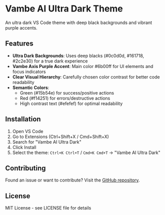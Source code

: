 # Vambe AI Ultra Dark Theme

An ultra dark VS Code theme with deep black backgrounds and vibrant purple accents.

## Features

- **Ultra Dark Backgrounds**: Uses deep blacks (#0c0d0d, #161718, #2c2e30) for a true dark experience
- **Vambe Axis Purple Accent**: Main color #6b00ff for UI elements and focus indicators
- **Clear Visual Hierarchy**: Carefully chosen color contrast for better code readability
- **Semantic Colors**: 
  - Green (#15b54e) for success/positive actions
  - Red (#f14251) for errors/destructive actions
  - High contrast text (#efefef) for optimal readability

## Installation

1. Open VS Code
2. Go to Extensions (Ctrl+Shift+X / Cmd+Shift+X)
3. Search for "Vambe AI Ultra Dark"
4. Click Install
5. Select the theme: `Ctrl+K Ctrl+T` / `Cmd+K Cmd+T` → "Vambe AI Ultra Dark"

## Contributing

Found an issue or want to contribute? Visit the [GitHub repository](https://github.com/utreras/vambe-ai-ultra-dark).

## License

MIT License - see LICENSE file for details
